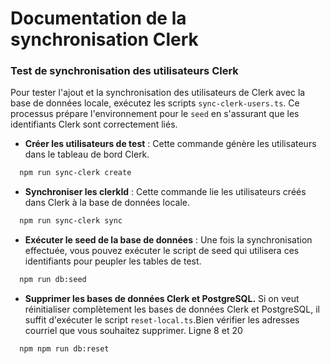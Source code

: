 # Documentation de la synchronisation Clerk

### **Test de synchronisation des utilisateurs Clerk**

Pour tester l'ajout et la synchronisation des utilisateurs de Clerk avec la base de données locale, exécutez les scripts `sync-clerk-users.ts`. Ce processus prépare l'environnement pour le `seed` en s'assurant que les identifiants Clerk sont correctement liés.

- **Créer les utilisateurs de test** : Cette commande génère les utilisateurs dans le tableau de bord Clerk.
```bash
  npm run sync-clerk create
```

- **Synchroniser les clerkId** : Cette commande lie les utilisateurs créés dans Clerk à la base de données locale.
```bash
  npm run sync-clerk sync
```

- **Exécuter le seed de la base de données** : Une fois la synchronisation effectuée, vous pouvez exécuter le script de seed qui utilisera ces identifiants pour peupler les tables de test.
```bash
  npm run db:seed
```

- **Supprimer les bases de données Clerk et PostgreSQL.** Si on veut réinitialiser complètement les bases de données Clerk et PostgreSQL, il suffit d'exécuter le script   `reset-local.ts`.Bien vérifier les adresses courriel que vous souhaitez supprimer. Ligne 8 et 20
```bash
  npm npm run db:reset
```